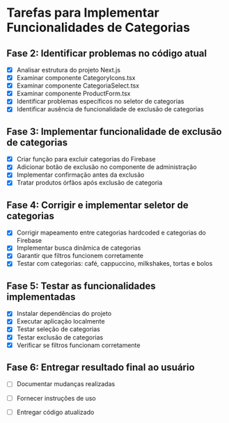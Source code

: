 # Tarefas para Implementar Funcionalidades de Categorias

## Fase 2: Identificar problemas no código atual
- [x] Analisar estrutura do projeto Next.js
- [x] Examinar componente CategoryIcons.tsx
- [x] Examinar componente CategoriaSelect.tsx  
- [x] Examinar componente ProductForm.tsx
- [x] Identificar problemas específicos no seletor de categorias
- [x] Identificar ausência de funcionalidade de exclusão de categorias

## Fase 3: Implementar funcionalidade de exclusão de categorias
- [x] Criar função para excluir categorias do Firebase
- [x] Adicionar botão de exclusão no componente de administração
- [x] Implementar confirmação antes da exclusão
- [x] Tratar produtos órfãos após exclusão de categoria

## Fase 4: Corrigir e implementar seletor de categorias
- [x] Corrigir mapeamento entre categorias hardcoded e categorias do Firebase
- [x] Implementar busca dinâmica de categorias
- [x] Garantir que filtros funcionem corretamente
- [x] Testar com categorias: café, cappuccino, milkshakes, tortas e bolos

## Fase 5: Testar as funcionalidades implementadas
- [x] Instalar dependências do projeto
- [x] Executar aplicação localmente
- [x] Testar seleção de categorias
- [x] Testar exclusão de categorias
- [x] Verificar se filtros funcionam corretamente

## Fase 6: Entregar resultado final ao usuário
- [ ] Documentar mudanças realizadas
- [ ] Fornecer instruções de uso
- [ ] Entregar código atualizado

